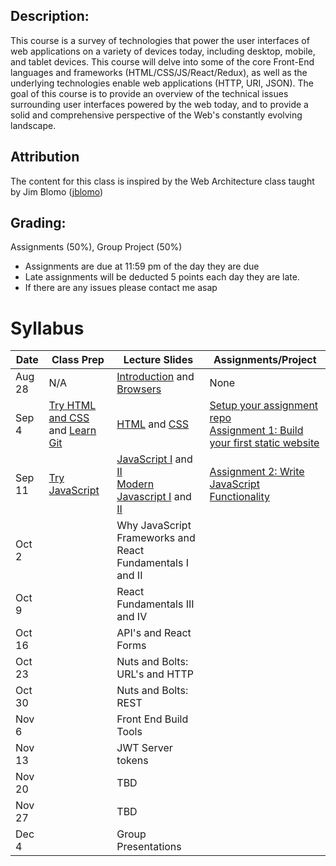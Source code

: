 ## Description:
This course is a survey of technologies that power the user interfaces of web applications on a variety of devices today, including desktop, mobile, and tablet devices. This course will delve into some of the core Front-End languages and frameworks  (HTML/CSS/JS/React/Redux), as well as the underlying technologies enable web applications (HTTP, URI, JSON). The goal of this course is to provide an overview of the technical issues surrounding user interfaces powered by the web today, and to provide a solid and comprehensive perspective of the Web's constantly evolving landscape.

## Attribution
The content for this class is inspired by the Web Architecture class taught by Jim Blomo ([jblomo](https://github.com/jblomo))

## Grading:
Assignments (50%), Group Project (50%)
 - Assignments are due at 11:59 pm of the day they are due
 - Late assignments will be deducted 5 points each day they are late.
 - If there are any issues please contact me asap

# Syllabus

| Date   | Class Prep                                                                                                      | Lecture Slides                                                                                                                                                                                                                                                           | Assignments/Project                                                                                                                                                |
|--------|-----------------------------------------------------------------------------------------------------------------|--------------------------------------------------------------------------------------------------------------------------------------------------------------------------------------------------------------------------------------------------------------------------|--------------------------------------------------------------------------------------------------------------------------------------------------------------------|
| Aug 28 | N/A                                                                                                             | [Introduction](/lectures/content/html/l-introduction.html) and [Browsers](/lectures/content/html/l-browsers.html)                                                                                                                                                        | None                                                                                                                                                               |
| Sep 4  | [Try HTML and CSS](/class_prep/p-try-html-css.html) and [Learn Git](https://www.codecademy.com/learn/learn-git) | [HTML](/lectures/content/html/l-intro-to-html.html) and [CSS](/lectures/content/html/l-intro-to-css.html)                                                                                                                                                                | [Setup your assignment repo](/class_prep/p-get-repo-setup.html) <br /> [Assignment 1: Build your first static website](/assignments/a-build-a-static-website.html) |
| Sep 11 | [Try JavaScript](/class_prep/p-try-javascript.html)                                                             | [JavaScript I](/lectures/content/html/l-javascript-basics-1.html) and [II](/lectures/content/html/l-javascript-basics-2.html) <br /> [Modern Javascript I](/lectures/content/html/l-modern-javascript-1.html) and [II](/lectures/content/html/l-modern-javascript-2.html) |    [Assignment 2: Write JavaScript Functionality](/assignments/a-write-javascript-functionality.html)                                                                                                                                                                |
| Oct 2  |                                                                                                                 | Why JavaScript Frameworks and React Fundamentals I and II                                                                                                                                                                                                                |                                                                                                                                                                    |
| Oct 9  |                                                                                                                 | React Fundamentals III and IV                                                                                                                                                                                                                                            |                                                                                                                                                                    |
| Oct 16 |                                                                                                                 | API's and React Forms                                                                                                                                                                                                                                                    |                                                                                                                                                                    |
| Oct 23 |                                                                                                                 | Nuts and Bolts: URL's and HTTP                                                                                                                                                                                                                                           |                                                                                                                                                                    |
| Oct 30 |                                                                                                                 | Nuts and Bolts: REST                                                                                                                                                                                                                                                     |                                                                                                                                                                    |
| Nov 6  |                                                                                                                 | Front End Build Tools                                                                                                                                                                                                                                                    |                                                                                                                                                                    |
| Nov 13 |                                                                                                                 | JWT Server tokens                                                                                                                                                                                                                                                        |                                                                                                                                                                    |
| Nov 20 |                                                                                                                 | TBD                                                                                                                                                                                                                                                                      |                                                                                                                                                                    |
| Nov 27 |                                                                                                                 | TBD                                                                                                                                                                                                                                                                      |                                                                                                                                                                    |
| Dec 4  |                                                                                                                 | Group Presentations                                                                                                                                                                                                                                                      |                                                                                                                                                                    |
